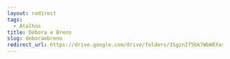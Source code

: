 ```yaml
---
layout: redirect
tags:
  - Atalhos
title: Débora e Breno
slug: deboraebreno
redirect_url: https://drive.google.com/drive/folders/1SgznIf5bk7WbWEXxsVNx9f6uC359PeVB?usp=drive_link
---
```

